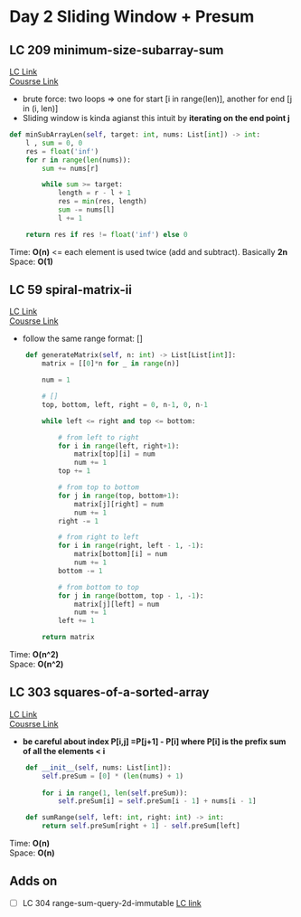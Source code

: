 # Day 2 Sliding Window + Presum

## LC 209 minimum-size-subarray-sum
[LC Link](https://leetcode.com/problems/minimum-size-subarray-sum/description/)   
[Cousrse Link](https://programmercarl.com/0209.%E9%95%BF%E5%BA%A6%E6%9C%80%E5%B0%8F%E7%9A%84%E5%AD%90%E6%95%B0%E7%BB%84.html#%E7%AE%97%E6%B3%95%E5%85%AC%E5%BC%80%E8%AF%BE)

- brute force: two loops => one for start [i in range(len)], another for end [j in (i, len)]
- Sliding window is kinda agianst this intuit by **iterating on the end point j**

```python
def minSubArrayLen(self, target: int, nums: List[int]) -> int:
    l , sum = 0, 0
    res = float('inf')
    for r in range(len(nums)):
        sum += nums[r]

        while sum >= target:
            length = r - l + 1
            res = min(res, length)
            sum -= nums[l] 
            l += 1

    return res if res != float('inf') else 0

```
Time: **O(n)**   <= each element is used twice (add and subtract). Basically **2n**   
Space: **O(1)**


## LC 59 spiral-matrix-ii
[LC Link](https://leetcode.com/problems/spiral-matrix-ii/description/)   
[Cousrse Link](https://programmercarl.com/0059.%E8%9E%BA%E6%97%8B%E7%9F%A9%E9%98%B5II.html#%E6%80%9D%E8%B7%AF)  
- follow the same range format: []

```python
    def generateMatrix(self, n: int) -> List[List[int]]:
        matrix = [[0]*n for _ in range(n)]

        num = 1

        # []
        top, bottom, left, right = 0, n-1, 0, n-1

        while left <= right and top <= bottom:

            # from left to right
            for i in range(left, right+1):
                matrix[top][i] = num
                num += 1
            top += 1

            # from top to bottom
            for j in range(top, bottom+1):
                matrix[j][right] = num
                num += 1
            right -= 1

            # from right to left
            for i in range(right, left - 1, -1):
                matrix[bottom][i] = num
                num += 1
            bottom -= 1

            # from bottom to top
            for j in range(bottom, top - 1, -1):
                matrix[j][left] = num
                num += 1
            left += 1

        return matrix
```
Time: **O(n^2)**   
Space: **O(n^2)**


## LC 303 squares-of-a-sorted-array
[LC Link](https://leetcode.com/problems/range-sum-query-immutable/description/)   
[Cousrse Link](https://labuladong.online/algo/data-structure/prefix-sum/)  
- **be careful about index P[i,j] =P[j+1] - P[i] where P[i] is the prefix sum of all the elements < i**


```python
    def __init__(self, nums: List[int]):
        self.preSum = [0] * (len(nums) + 1)
        
        for i in range(1, len(self.preSum)):
            self.preSum[i] = self.preSum[i - 1] + nums[i - 1]

    def sumRange(self, left: int, right: int) -> int:
        return self.preSum[right + 1] - self.preSum[left]
```
Time: **O(n)**   
Space: **O(n)**


## Adds on
- [ ] LC 304 range-sum-query-2d-immutable   [LC link](https://leetcode.com/problems/range-sum-query-2d-immutable/description/)
